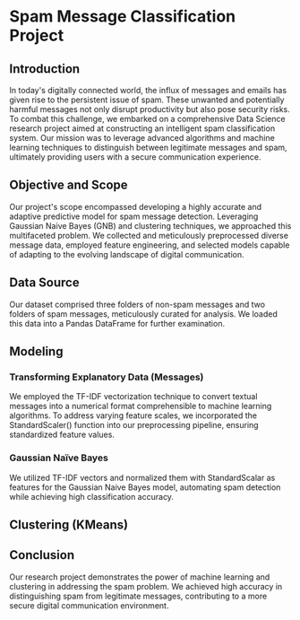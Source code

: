 # Spam Message Classification Project

## Introduction

In today's digitally connected world, the influx of messages and emails has given rise to the persistent issue of spam. These unwanted and potentially harmful messages not only disrupt productivity but also pose security risks. To combat this challenge, we embarked on a comprehensive Data Science research project aimed at constructing an intelligent spam classification system. Our mission was to leverage advanced algorithms and machine learning techniques to distinguish between legitimate messages and spam, ultimately providing users with a secure communication experience.

## Objective and Scope

Our project's scope encompassed developing a highly accurate and adaptive predictive model for spam message detection. Leveraging Gaussian Naive Bayes (GNB) and clustering techniques, we approached this multifaceted problem. We collected and meticulously preprocessed diverse message data, employed feature engineering, and selected models capable of adapting to the evolving landscape of digital communication.

## Data Source

Our dataset comprised three folders of non-spam messages and two folders of spam messages, meticulously curated for analysis. We loaded this data into a Pandas DataFrame for further examination.

## Modeling

### Transforming Explanatory Data (Messages)

We employed the TF-IDF vectorization technique to convert textual messages into a numerical format comprehensible to machine learning algorithms. To address varying feature scales, we incorporated the StandardScaler() function into our preprocessing pipeline, ensuring standardized feature values.

### Gaussian Naïve Bayes

We utilized TF-IDF vectors and normalized them with StandardScalar as features for the Gaussian Naive Bayes model, automating spam detection while achieving high classification accuracy.

## Clustering (KMeans)


## Conclusion

Our research project demonstrates the power of machine learning and clustering in addressing the spam problem. We achieved high accuracy in distinguishing spam from legitimate messages, contributing to a more secure digital communication environment.
